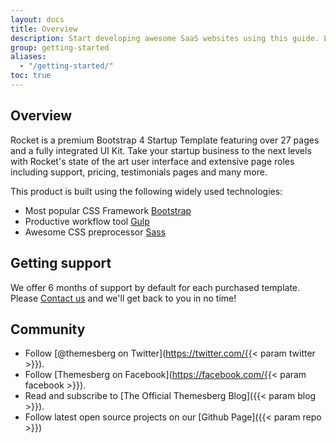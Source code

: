 ```yaml
---
layout: docs
title: Overview
description: Start developing awesome SaaS websites using this guide. Learn more about how to get started and use the components within Rocket Bootstrap SaaS template.
group: getting-started
aliases:
  - "/getting-started/"
toc: true
---
```


## Overview

Rocket is a premium Bootstrap 4 Startup Template featuring over 27 pages and a fully integrated UI Kit. Take your startup business to the next levels with Rocket's state of the art user interface and extensive page roles including support, pricing, testimonials pages and many more.

This product is built using the following widely used technologies:

- Most popular CSS Framework [Bootstrap](https://getbootstrap.com/)
- Productive workflow tool [Gulp](https://gulpjs.com/)
- Awesome CSS preprocessor [Sass](https://sass-lang.com/)


## Getting support

We offer 6 months of support by default for each purchased template. Please [Contact us](https://themesberg.com/contact) and we'll get back to you in no time!

## Community

- Follow [@themesberg on Twitter](https://twitter.com/{{< param twitter >}}).
- Follow [Themesberg on Facebook](https://facebook.com/{{< param facebook >}}).
- Read and subscribe to [The Official Themesberg Blog]({{< param blog >}}).
- Follow latest open source projects on our [Github Page]({{< param repo >}})
